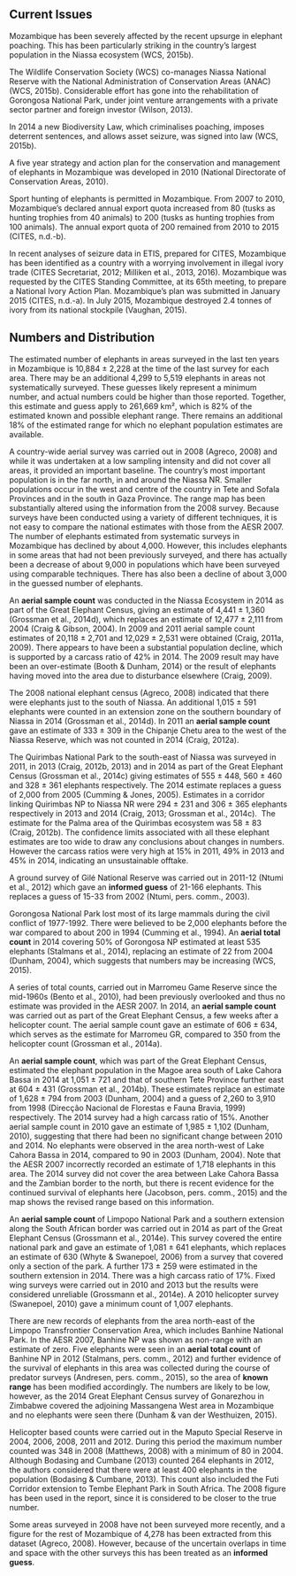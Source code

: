 ## Current Issues

Mozambique has been severely affected by the recent upsurge in elephant poaching. This has been particularly striking in the country’s largest population in the Niassa ecosystem (WCS, 2015b). 

The Wildlife Conservation Society (WCS) co-manages Niassa National Reserve with the National Administration of Conservation Areas (ANAC) (WCS, 2015b). Considerable effort has gone into the rehabilitation of Gorongosa National Park, under joint venture arrangements with a private sector partner and foreign investor (Wilson, 2013).

In 2014 a new Biodiversity Law, which criminalises poaching, imposes deterrent sentences, and allows asset seizure, was signed into law (WCS, 2015b). 

A five year strategy and action plan for the conservation and management of elephants in Mozambique was developed in 2010 (National Directorate of Conservation Areas, 2010).

Sport hunting of elephants is permitted in Mozambique. From 2007 to 2010, Mozambique’s declared annual export quota increased from 80 (tusks as hunting trophies from 40 animals) to 200 (tusks as hunting trophies from 100 animals). The annual export quota of 200 remained from 2010 to 2015 (CITES, n.d.-b). 

In recent analyses of seizure data in ETIS, prepared for CITES, Mozambique has been identified as a country with a worrying involvement in illegal ivory trade (CITES Secretariat, 2012; Milliken et al., 2013, 2016). Mozambique was requested by the CITES Standing Committee, at its 65th meeting, to prepare a National Ivory Action Plan. Mozambique’s plan was submitted in January 2015 (CITES, n.d.-a). In July 2015, Mozambique destroyed 2.4 tonnes of ivory from its national stockpile (Vaughan, 2015).

## Numbers and Distribution

The estimated number of elephants in areas surveyed in the last ten years in Mozambique is 10,884 ± 2,228 at the time of the last survey for each area. There may be an additional 4,299 to 5,519 elephants in areas not systematically surveyed. These guesses likely represent a minimum number, and actual numbers could be higher than those reported. Together, this estimate and guess apply to 261,669 km², which is 82% of the estimated known and possible elephant range. There remains an additional 18% of the estimated range for which no elephant population estimates are available.

A country-wide aerial survey was carried out in 2008 (Agreco, 2008) and while it was undertaken at a low sampling intensity and did not cover all areas, it provided an important baseline. The country’s most important population is in the far north, in and around the Niassa NR. Smaller populations occur in the west and centre of the country in Tete and Sofala Provinces and in the south in Gaza Province. The range map has been substantially altered using the information from the 2008 survey. Because surveys have been conducted using a variety of different techniques, it is not easy to compare the national estimates with those from the AESR 2007. The number of elephants estimated from systematic surveys in Mozambique has declined by about 4,000. However, this includes elephants in some areas that had not been previously surveyed, and there has actually been a decrease of about 9,000 in populations which have been surveyed using comparable techniques. There has also been a decline of about 3,000 in the guessed number of elephants. 

An **aerial sample count** was conducted in the Niassa Ecosystem in 2014 as part of the Great Elephant Census, giving an estimate of 4,441 ± 1,360 (Grossman et al., 2014d), which replaces an estimate of 12,477 ± 2,111 from 2004 (Craig & Gibson, 2004). In 2009 and 2011 aerial sample count estimates of 20,118 ± 2,701 and 12,029 ± 2,531 were obtained (Craig, 2011a, 2009). There appears to have been a substantial population decline, which is supported by a carcass ratio of 42% in 2014. The 2009 result may have been an over-estimate (Booth & Dunham, 2014) or the result of elephants having moved into the area due to disturbance elsewhere (Craig, 2009).

The 2008 national elephant census (Agreco, 2008) indicated that there were elephants just to the south of Niassa. An additional 1,015 ± 591 elephants were counted in an extension zone on the southern boundary of Niassa in 2014 (Grossman et al., 2014d). In 2011 an **aerial sample count** gave an estimate of 333 ± 309 in the Chipanje Chetu area to the west of the Niassa Reserve, which was not counted in 2014 (Craig, 2012a). 

The Quirimbas National Park to the south-east of Niassa was surveyed in 2011, in 2013 (Craig, 2012b, 2013) and in 2014 as part of the Great Elephant Census (Grossman et al., 2014c) giving estimates of 555 ± 448, 560 ± 460 and 328 ± 361 elephants respectively. The 2014 estimate replaces a guess of 2,000 from 2005 (Cumming & Jones, 2005). Estimates in a corridor linking Quirimbas NP to Niassa NR were 294 ± 231 and 306 ± 365 elephants respectively in 2013 and 2014 (Craig, 2013; Grossman et al., 2014c).  The estimate for the Palma area of the Quirimbas ecosystem was 58 ± 83 (Craig, 2012b). The confidence limits associated with all these elephant estimates are too wide to draw any conclusions about changes in numbers. However the carcass ratios were very high at 15% in 2011, 49% in 2013 and 45% in 2014, indicating an unsustainable offtake. 

A ground survey of Gilé National Reserve was carried out in 2011-12 (Ntumi et al., 2012) which gave an **informed guess** of 21-166 elephants. This replaces a guess of 15-33 from 2002 (Ntumi, pers. comm., 2003). 

Gorongosa National Park lost most of its large mammals during the civil conflict of 1977-1992. There were believed to be 2,000 elephants before the war compared to about 200 in 1994 (Cumming et al., 1994). An **aerial total count** in 2014 covering 50% of Gorongosa NP estimated at least 535 elephants (Stalmans et al., 2014), replacing an estimate of 22 from 2004 (Dunham, 2004), which suggests that numbers may be increasing (WCS, 2015). 

A series of total counts, carried out in Marromeu Game Reserve since the mid-1960s (Bento et al., 2010), had been previously overlooked and thus no estimate was provided in the AESR 2007. In 2014, an **aerial sample count** was carried out as part of the Great Elephant Census, a few weeks after a helicopter count. The aerial sample count gave an estimate of 606 ± 634, which serves as the estimate for Marromeu GR, compared to 350 from the helicopter count (Grossman et al., 2014a). 

An **aerial sample count**, which was part of the Great Elephant Census, estimated the elephant population in the Magoe area south of Lake Cahora Bassa in 2014 at 1,051 ± 721 and that of southern Tete Province further east at 604 ± 431 (Grossman et al., 2014b). These estimates replace an estimate of 1,628 ± 794 from 2003 (Dunham, 2004) and a guess of 2,260 to 3,910 from 1998 (Direcção Nacional de Florestas e Fauna Bravia, 1999)  respectively. The 2014 survey had a high carcass ratio of 15%. Another aerial sample count in 2010 gave an estimate of 1,985 ± 1,102 (Dunham, 2010), suggesting that there had been no significant change between 2010 and 2014. No elephants were observed in the area north-west of Lake Cahora Bassa in 2014, compared to 90 in 2003 (Dunham, 2004). Note that the AESR 2007 incorrectly recorded an estimate of 1,718 elephants in this area. The 2014 survey did not cover the area between Lake Cahora Bassa and the Zambian border to the north, but there is recent evidence for the continued survival of elephants here (Jacobson, pers. comm., 2015) and the map shows the revised range based on this information.

An **aerial sample count** of Limpopo National Park and a southern extension along the South African border was carried out in 2014 as part of the Great Elephant Census (Grossmann et al., 2014e). This survey covered the entire national park and gave an estimate of 1,081 ± 641 elephants, which replaces an estimate of 630 (Whyte & Swanepoel, 2006) from a survey that covered only a section of the park. A further 173 ± 259 were estimated in the southern extension in 2014. There was a high carcass ratio of 17%. Fixed wing surveys were carried out in 2010 and 2013 but the results were considered unreliable (Grossmann et al., 2014e). A 2010 helicopter survey (Swanepoel, 2010) gave a minimum count of 1,007 elephants. 

There are new records of elephants from the area north-east of the Limpopo Transfrontier Conservation Area, which includes Banhine National Park. In the AESR 2007, Banhine NP was shown as non-range with an estimate of zero. Five elephants were seen in an **aerial total count** of Banhine NP in 2012 (Stalmans, pers. comm., 2012) and further evidence of the survival of elephants in this area was collected during the course of predator surveys (Andresen, pers. comm., 2015), so the area of **known range** has been modified accordingly. The numbers are likely to be low, however, as the 2014 Great Elephant Census survey of Gonarezhou in Zimbabwe covered the adjoining Massangena West area in Mozambique and no elephants were seen there (Dunham & van der Westhuizen, 2015).

Helicopter based counts were carried out in the Maputo Special Reserve in 2004, 2006, 2008, 2011 and 2012. During this period the maximum number counted was 348 in 2008 (Matthews, 2008) with a minimum of 80 in 2004. Although Bodasing and Cumbane (2013) counted 264 elephants in 2012, the authors considered that there were at least 400 elephants in the population (Bodasing & Cumbane, 2013). This count also included the Futi Corridor extension to Tembe Elephant Park in South Africa. The 2008 figure has been used in the report, since it is considered to be closer to the true number. 

Some areas surveyed in 2008 have not been surveyed more recently, and a figure for the rest of Mozambique of 4,278 has been extracted from this dataset (Agreco, 2008). However, because of the uncertain overlaps in time and space with the other surveys this has been treated as an **informed guess**.